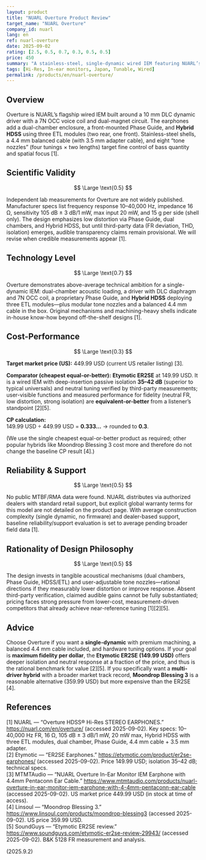 ```yaml
---
layout: product
title: "NUARL Overture Product Review"
target_name: "NUARL Overture"
company_id: nuarl
lang: en
ref: nuarl-overture
date: 2025-09-02
rating: [2.5, 0.5, 0.7, 0.3, 0.5, 0.5]
price: 450
summary: "A stainless-steel, single-dynamic wired IEM featuring NUARL’s Hybrid HDSS (three ETL modules), dual-chamber acoustic design, and swappable tone nozzles. Independent third-party measurements are scarce, so we evaluate performance cautiously and benchmark cost-performance against the cheapest equal-or-better alternative available."
tags: [Hi-Res, In-ear monitors, Japan, Tunable, Wired]
permalink: /products/en/nuarl-overture/
---
```

## Overview

Overture is NUARL’s flagship wired IEM built around a 10 mm DLC dynamic driver with a 7N OCC voice coil and dual-magnet circuit. The earphones add a dual-chamber enclosure, a front-mounted Phase Guide, and **Hybrid HDSS** using three ETL modules (two rear, one front). Stainless-steel shells, a 4.4 mm balanced cable (with 3.5 mm adapter cable), and eight “tone nozzles” (four tunings × two lengths) target fine control of bass quantity and spatial focus [1].

## Scientific Validity

$$ \Large \text{0.5} $$

Independent lab measurements for Overture are not widely published. Manufacturer specs list frequency response 10–40,000 Hz, impedance 16 Ω, sensitivity 105 dB ± 3 dB/1 mW, max input 20 mW, and 15 g per side (shell only). The design emphasizes low distortion via Phase Guide, dual chambers, and Hybrid HDSS, but until third-party data (FR deviation, THD, isolation) emerges, audible transparency claims remain provisional. We will revise when credible measurements appear [1].

## Technology Level

$$ \Large \text{0.7} $$

Overture demonstrates above-average technical ambition for a single-dynamic IEM: dual-chamber acoustic loading, a driver with DLC diaphragm and 7N OCC coil, a proprietary Phase Guide, and **Hybrid HDSS** deploying three ETL modules—plus modular tone nozzles and a balanced 4.4 mm cable in the box. Original mechanisms and machining-heavy shells indicate in-house know-how beyond off-the-shelf designs [1].

## Cost-Performance

$$ \Large \text{0.3} $$

**Target market price (US):** 449.99 USD (current US retailer listing) [3].

**Comparator (cheapest equal-or-better):** **Etymotic ER2SE** at 149.99 USD. It is a wired IEM with deep-insertion passive isolation **35–42 dB** (superior to typical universals) and neutral tuning verified by third-party measurements; user-visible functions and measured performance for fidelity (neutral FR, low distortion, strong isolation) are **equivalent-or-better** from a listener’s standpoint [2][5].

**CP calculation:**  
149.99 USD ÷ 449.99 USD = **0.333…** → rounded to **0.3**.

(We use the single cheapest equal-or-better product as required; other popular hybrids like Moondrop Blessing 3 cost more and therefore do not change the baseline CP result [4].)

## Reliability & Support

$$ \Large \text{0.5} $$

No public MTBF/RMA data were found. NUARL distributes via authorized dealers with standard retail support, but explicit global warranty terms for this model are not detailed on the product page. With average construction complexity (single dynamic, no firmware) and dealer-based support, baseline reliability/support evaluation is set to average pending broader field data [1].

## Rationality of Design Philosophy

$$ \Large \text{0.5} $$

The design invests in tangible acoustical mechanisms (dual chambers, Phase Guide, HDSS/ETL) and user-adjustable tone nozzles—rational directions if they measurably lower distortion or improve response. Absent third-party verification, claimed audible gains cannot be fully substantiated; pricing faces strong pressure from lower-cost, measurement-driven competitors that already achieve near-reference tuning [1][2][5].

## Advice

Choose Overture if you want a **single-dynamic** with premium machining, a balanced 4.4 mm cable included, and hardware tuning options. If your goal is **maximum fidelity per dollar**, the **Etymotic ER2SE (149.99 USD)** offers deeper isolation and neutral response at a fraction of the price, and thus is the rational benchmark for value [2][5]. If you specifically want a **multi-driver hybrid** with a broader market track record, **Moondrop Blessing 3** is a reasonable alternative (359.99 USD) but more expensive than the ER2SE [4].

## References

[1] NUARL — “Overture HDSS® Hi-Res STEREO EARPHONES.” https://nuarl.com/en/overture/ (accessed 2025-09-02). Key specs: 10–40,000 Hz FR, 16 Ω, 105 dB ± 3 dB/1 mW, 20 mW max, Hybrid HDSS with three ETL modules, dual chamber, Phase Guide, 4.4 mm cable + 3.5 mm adapter.  
[2] Etymotic — “ER2SE Earphones.” https://etymotic.com/product/er2se-earphones/ (accessed 2025-09-02). Price 149.99 USD; isolation 35–42 dB; technical specs.  
[3] MTMTAudio — “NUARL Overture In-Ear Monitor IEM Earphone with 4.4mm Pentaconn Ear Cable.” https://www.mtmtaudio.com/products/nuarl-overture-in-ear-monitor-iem-earphone-with-4-4mm-pentaconn-ear-cable (accessed 2025-09-02). US market price 449.99 USD (in stock at time of access).  
[4] Linsoul — “Moondrop Blessing 3.” https://www.linsoul.com/products/moondrop-blessing3 (accessed 2025-09-02). US price 359.99 USD.  
[5] SoundGuys — “Etymotic ER2SE review.” https://www.soundguys.com/etymotic-er2se-review-29943/ (accessed 2025-09-02). B&K 5128 FR measurement and analysis.

(2025.9.2)

